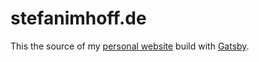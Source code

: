 # stefanimhoff.de

This the source of my [personal website][si] build with [Gatsby].

[si]: https://www.stefanimhoff.de/
[gatsby]: https://www.gatsbyjs.org/
